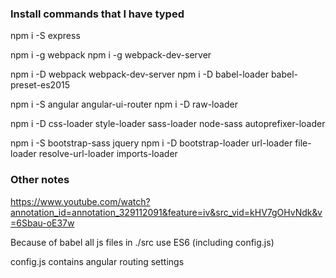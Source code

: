 ### Install commands that I have typed

npm i -S express

npm i -g webpack
npm i -g webpack-dev-server

npm i -D webpack webpack-dev-server
npm i -D babel-loader babel-preset-es2015

npm i -S angular angular-ui-router
npm i -D raw-loader

npm i -D css-loader style-loader sass-loader node-sass autoprefixer-loader

npm i -S bootstrap-sass jquery
npm i -D bootstrap-loader url-loader file-loader resolve-url-loader imports-loader

### Other notes

https://www.youtube.com/watch?annotation_id=annotation_329112091&feature=iv&src_vid=kHV7gOHvNdk&v=6Sbau-oE37w

Because of babel all js files in ./src use ES6
  (including config.js)

config.js contains angular routing settings
